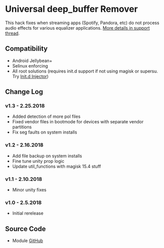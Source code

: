 # Universal deep_buffer Remover
This hack fixes when streaming apps (Spotify, Pandora, etc) do not process audio effects for various equalizer applications. [More details in support thread](https://forum.xda-developers.com/apps/magisk/module-universal-deepbuffer-remover-t3577067).

## Compatibility
* Android Jellybean+
* Selinux enforcing
* All root solutions (requires init.d support if not using magisk or supersu. Try [Init.d Injector](https://forum.xda-developers.com/android/software-hacking/mod-universal-init-d-injector-wip-t3692105))

## Change Log
### v1.3 - 2.25.2018
* Added detection of more pol files
* Fixed vendor files in bootmode for devices with separate vendor partitions
* Fix seg faults on system installs

### v1.2 - 2.16.2018
* Add file backup on system installs
* Fine tune unity prop logic
* Update util_functions with magisk 15.4 stuff

### v1.1 - 2.10.2018
* Minor unity fixes

### v1.0 - 2.5.2018
* Initial rerelease

## Source Code
* Module [GitHub](https://github.com/therealahrion/Universal-deep_buffer-Remover)
